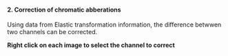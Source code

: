 #### 2. Correction of chromatic abberations

Using data from Elastic transformation information, the difference betwwen two
channels can be corrected.


**Right click on each image to select the channel to correct**



